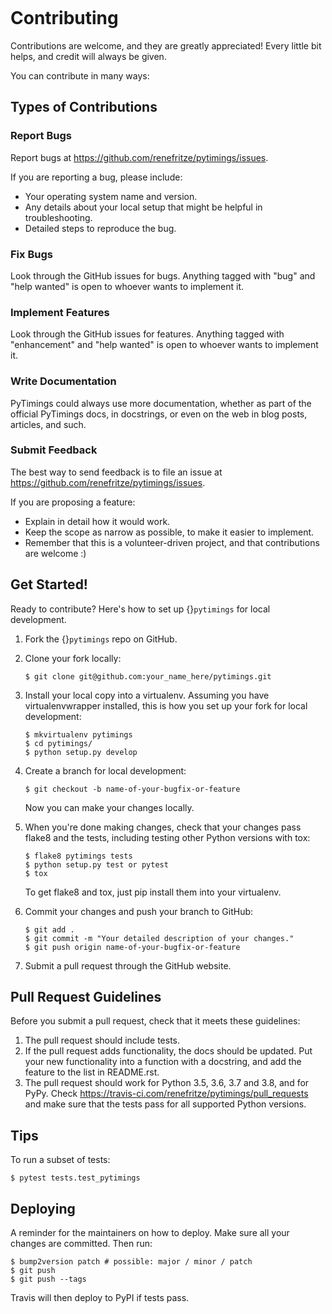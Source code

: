 ```{highlight} shell

```

# Contributing

Contributions are welcome, and they are greatly appreciated! Every little bit
helps, and credit will always be given.

You can contribute in many ways:

## Types of Contributions

### Report Bugs

Report bugs at <https://github.com/renefritze/pytimings/issues>.

If you are reporting a bug, please include:

* Your operating system name and version.
* Any details about your local setup that might be helpful in troubleshooting.
* Detailed steps to reproduce the bug.

### Fix Bugs

Look through the GitHub issues for bugs. Anything tagged with "bug" and "help
wanted" is open to whoever wants to implement it.

### Implement Features

Look through the GitHub issues for features. Anything tagged with "enhancement"
and "help wanted" is open to whoever wants to implement it.

### Write Documentation

PyTimings could always use more documentation, whether as part of the
official PyTimings docs, in docstrings, or even on the web in blog posts,
articles, and such.

### Submit Feedback

The best way to send feedback is to file an issue at <https://github.com/renefritze/pytimings/issues>.

If you are proposing a feature:

* Explain in detail how it would work.
* Keep the scope as narrow as possible, to make it easier to implement.
* Remember that this is a volunteer-driven project, and that contributions
  are welcome :)

## Get Started!

Ready to contribute? Here's how to set up {}`pytimings` for local development.

1. Fork the {}`pytimings` repo on GitHub.
2. Clone your fork locally:

   ```
   $ git clone git@github.com:your_name_here/pytimings.git
   ```
3. Install your local copy into a virtualenv. Assuming you have virtualenvwrapper installed, this is how you set up your fork for local development:

   ```
   $ mkvirtualenv pytimings
   $ cd pytimings/
   $ python setup.py develop
   ```
4. Create a branch for local development:

   ```
   $ git checkout -b name-of-your-bugfix-or-feature
   ```

   Now you can make your changes locally.
5. When you're done making changes, check that your changes pass flake8 and the
   tests, including testing other Python versions with tox:

   ```
   $ flake8 pytimings tests
   $ python setup.py test or pytest
   $ tox
   ```

   To get flake8 and tox, just pip install them into your virtualenv.
6. Commit your changes and push your branch to GitHub:

   ```
   $ git add .
   $ git commit -m "Your detailed description of your changes."
   $ git push origin name-of-your-bugfix-or-feature
   ```
7. Submit a pull request through the GitHub website.

## Pull Request Guidelines

Before you submit a pull request, check that it meets these guidelines:

1. The pull request should include tests.
2. If the pull request adds functionality, the docs should be updated. Put
   your new functionality into a function with a docstring, and add the
   feature to the list in README.rst.
3. The pull request should work for Python 3.5, 3.6, 3.7 and 3.8, and for PyPy. Check
   <https://travis-ci.com/renefritze/pytimings/pull_requests>
   and make sure that the tests pass for all supported Python versions.

## Tips

To run a subset of tests:

```
$ pytest tests.test_pytimings
```

## Deploying

A reminder for the maintainers on how to deploy.
Make sure all your changes are committed.
Then run:

```
$ bump2version patch # possible: major / minor / patch
$ git push
$ git push --tags
```

Travis will then deploy to PyPI if tests pass.
